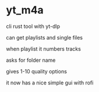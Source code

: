 # yt_m4a

cli rust tool with yt-dlp

can get playlists and single files

when playlist it numbers tracks

asks for folder name 

gives 1-10 quality options

it now has a nice simple gui with rofi

